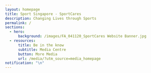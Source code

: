 ```yaml
---
layout: homepage
title: Sport Singapore - SportCares
description: Changing Lives through Sports
permalink: /
sections:
  - hero:
      background: /images/FA_041120_SportCares Website Banner.jpg
  - resources:
      title: Be in the know
      subtitle: Media Centre
      button: More Media
      url: /media/?utm_source=media_homepage
notification: "\n"
---
```

